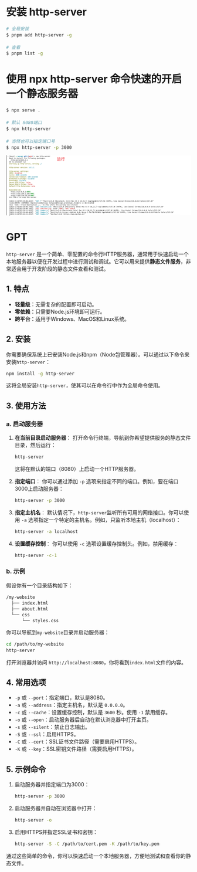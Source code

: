 # 安装 http-server

```sh
# 全局安装
$ pnpm add http-server -g

# 查看
$ pnpm list -g
```



# 使用 npx http-server 命令快速的开启一个静态服务器

```bash
$ npx serve .

# 默认 8080端口
$ npx http-server

# 当然也可以指定端口号 
$ npx http-server -p 3000
```



![](images/001.png)





# GPT

`http-server` 是一个简单、零配置的命令行HTTP服务器，通常用于快速启动一个本地服务器以便在开发过程中进行测试和调试。它可以用来提供**静态文件服务**，非常适合用于开发阶段的静态文件查看和测试。

## 1. 特点

- **轻量级**：无需复杂的配置即可启动。
- **零依赖**：只需要Node.js环境即可运行。
- **跨平台**：适用于Windows、MacOS和Linux系统。

## 2. 安装

你需要确保系统上已安装Node.js和npm（Node包管理器）。可以通过以下命令来安装`http-server`：

```bash
npm install -g http-server
```

这将全局安装`http-server`，使其可以在命令行中作为全局命令使用。

## 3. 使用方法

### a. 启动服务器

1. **在当前目录启动服务器**：
   打开命令行终端，导航到你希望提供服务的静态文件目录，然后运行：
   
   ```bash
   http-server
   ```
   
   这将在默认的端口（8080）上启动一个HTTP服务器。
   
2. **指定端口**：
   你可以通过添加 `-p` 选项来指定不同的端口。例如，要在端口3000上启动服务器：
   ```bash
   http-server -p 3000
   ```

3. **指定主机名**：
   默认情况下，`http-server`监听所有可用的网络接口。你可以使用 `-a` 选项指定一个特定的主机名。例如，只监听本地主机（localhost）：
   ```bash
   http-server -a localhost
   ```

4. **设置缓存控制**：
   你可以使用 `-c` 选项设置缓存控制头。例如，禁用缓存：
   ```bash
   http-server -c-1
   ```

### b. 示例

假设你有一个目录结构如下：

```
/my-website
  ├── index.html
  ├── about.html
  └── css
      └── styles.css
```

你可以导航到`my-website`目录并启动服务器：

```bash
cd /path/to/my-website
http-server
```

打开浏览器并访问 `http://localhost:8080`，你将看到`index.html`文件的内容。

## 4. 常用选项

- `-p` 或 `--port`：指定端口，默认是8080。
- `-a` 或 `--address`：指定主机名，默认是 `0.0.0.0`。
- `-c` 或 `--cache`：设置缓存控制，默认是 `3600` 秒。使用 `-1` 禁用缓存。
- `-o` 或 `--open`：启动服务器后自动在默认浏览器中打开主页。
- `-s` 或 `--silent`：禁止日志输出。
- `-S` 或 `--ssl`：启用HTTPS。
- `-C` 或 `--cert`：SSL证书文件路径（需要启用HTTPS）。
- `-K` 或 `--key`：SSL密钥文件路径（需要启用HTTPS）。

## 5. 示例命令

1. 启动服务器并指定端口为3000：
   ```bash
   http-server -p 3000
   ```

2. 启动服务器并自动在浏览器中打开：
   ```bash
   http-server -o
   ```

3. 启用HTTPS并指定SSL证书和密钥：
   ```bash
   http-server -S -C /path/to/cert.pem -K /path/to/key.pem
   ```

通过这些简单的命令，你可以快速启动一个本地服务器，方便地测试和查看你的静态文件。
